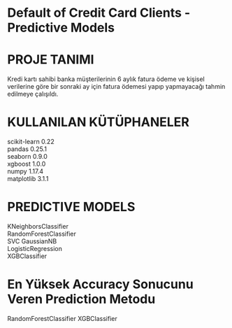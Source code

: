 # Default of Credit Card Clients - Predictive Models

# PROJE TANIMI
Kredi kartı sahibi banka müşterilerinin 6 aylık fatura ödeme ve kişisel verilerine göre bir sonraki ay için fatura ödemesi yapıp yapmayacağı tahmin edilmeye çalışıldı.

# KULLANILAN KÜTÜPHANELER
scikit-learn 0.22  
pandas 0.25.1  
seaborn 0.9.0  
xgboost 1.0.0  
numpy 1.17.4  
matplotlib 3.1.1  

# PREDICTIVE MODELS
KNeighborsClassifier  
RandomForestClassifier  
SVC 
GaussianNB  
LogisticRegression  
XGBClassifier  

# En Yüksek Accuracy Sonucunu Veren Prediction Metodu
RandomForestClassifier 
XGBClassifier








